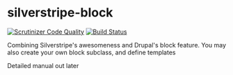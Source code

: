 # silverstripe-block

[![Scrutinizer Code Quality](https://scrutinizer-ci.com/g/salted-herring/silverstripe-block/badges/quality-score.png?b=master)](https://scrutinizer-ci.com/g/salted-herring/silverstripe-block/?branch=master) [![Build Status](https://scrutinizer-ci.com/g/salted-herring/silverstripe-block/badges/build.png?b=master)](https://scrutinizer-ci.com/g/salted-herring/silverstripe-block/build-status/master)

Combining Silverstripe's awesomeness and Drupal's block feature.
You may also create your own block subclass, and define templates

Detailed manual out later
